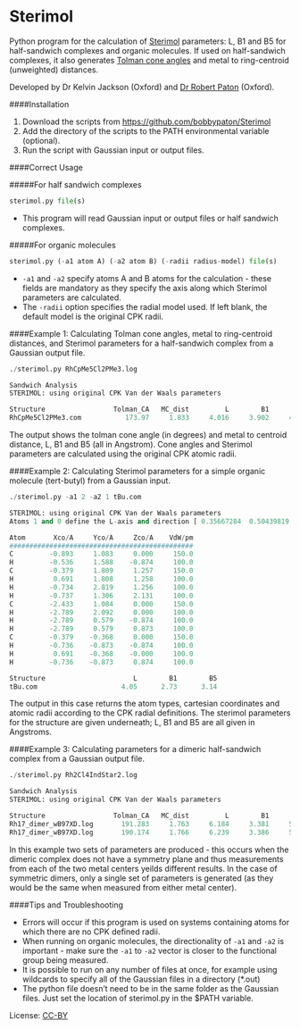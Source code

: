 Sterimol
=====

Python program for the calculation of [Sterimol](http://www.ccl.net/cca/software/SOURCES/FORTRAN/STERIMOL/) parameters: L, B1 and B5 for half-sandwich complexes and organic molecules. If used on half-sandwich complexes, it also generates [Tolman cone angles](https://en.wikipedia.org/wiki/Ligand_cone_angle) and metal to ring-centroid (unweighted) distances.

Developed by Dr Kelvin Jackson (Oxford) and [Dr Robert Paton](http://paton.chem.ox.ac.uk) (Oxford).



####Installation
1. Download the scripts from https://github.com/bobbypaton/Sterimol
2. Add the directory of the scripts to the PATH environmental variable (optional).  
3.	Run the script with Gaussian input or output files.

####Correct Usage

#####For half sandwich complexes

```python
sterimol.py file(s)
```
* This program will read Gaussian input or output files or half sandwich complexes.


#####For organic molecules

```python
sterimol.py (-a1 atom A) (-a2 atom B) (-radii radius-model) file(s)
```
* `-a1` and `-a2` specify atoms A and B atoms for the calculation - these fields are mandatory as they specify the axis along which Sterimol parameters are calculated.
* The `-radii` option specifies the radial model used. If left blank, the default model is the original CPK radii.


####Example 1:
Calculating Tolman cone angles, metal to ring-centroid distances, and Sterimol parameters for a half-sandwich complex from a Gaussian output file.

```python
./sterimol.py RhCpMe5Cl2PMe3.log

Sandwich Analysis
STERIMOL: using original CPK Van der Waals parameters

Structure                 Tolman_CA   MC_dist         L        B1        B5
RhCpMe5Cl2PMe3.com           173.97     1.833     4.016     3.902     4.304


```

The output shows the tolman cone angle (in degrees) and metal to centroid distance, L, B1 and B5 (all in Angstrom). Cone angles and Sterimol parameters are calculated using the original CPK atomic radii. 

####Example 2:
Calculating Sterimol parameters for a simple organic molecule (tert-butyl) from a Gaussian input.

```python
./sterimol.py -a1 2 -a2 1 tBu.com

STERIMOL: using original CPK Van der Waals parameters
Atoms 1 and 0 define the L-axis and direction [ 0.35667284  0.50439819 -0.8736515 ]

Atom       Xco/A     Yco/A     Zco/A    VdW/pm
##############################################
C         -0.893     1.083     0.000     150.0
H         -0.536     1.588    -0.874     100.0
C         -0.379     1.809     1.257     150.0
H          0.691     1.808     1.258     100.0
H         -0.734     2.819     1.256     100.0
H         -0.737     1.306     2.131     100.0
C         -2.433     1.084     0.000     150.0
H         -2.789     2.092     0.000     100.0
H         -2.789     0.579    -0.874     100.0
H         -2.789     0.579     0.873     100.0
C         -0.379    -0.368     0.000     150.0
H         -0.736    -0.873    -0.874     100.0
H          0.691    -0.368    -0.000     100.0
H         -0.736    -0.873     0.874     100.0

Structure                      L        B1        B5
tBu.com                     4.05      2.73      3.14
```

The output in this case returns the atom types, cartesian coordinates and atomic radii according to the CPK radial definitions. The sterimol parameters for the structure are given underneath; L, B1 and B5 are all given in Angstroms.

####Example 3:
Calculating parameters for a dimeric half-sandwich complex from a Gaussian output file.

```python
./sterimol.py Rh2Cl4IndStar2.log

Sandwich Analysis
STERIMOL: using original CPK Van der Waals parameters

Structure                 Tolman_CA   MC_dist         L        B1        B5
Rh17_dimer_wB97XD.log       191.283     1.763     6.184     3.381     5.607
Rh17_dimer_wB97XD.log       190.174     1.766     6.239     3.386     5.608


```

In this example two sets of parameters are produced - this occurs when the dimeric complex does not have a symmetry plane and thus measurements from each of the two metal centers yeilds different results. In the case of symmetric dimers, only a single set of parameters is generated (as they would be the same when measured from either metal center).


####Tips and Troubleshooting
* Errors will occur if this program is used on systems containing atoms for which there are no CPK defined radii.
* When running on organic molecules, the directionality of `-a1` and `-a2` is important - make sure the `-a1` to `-a2` vector is closer to the functional group being measured.
* It is possible to run on any number of files at once, for example using wildcards to specify all of the Gaussian files in a directory (*.out)
* The python file doesn’t need to be in the same folder as the Gaussian files. Just set the location of sterimol.py in the $PATH variable.




License: [CC-BY](https://creativecommons.org/licenses/by/3.0/)



